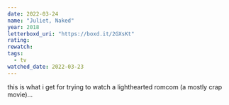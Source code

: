```yaml
---
date: 2022-03-24
name: "Juliet, Naked"
year: 2018
letterboxd_uri: "https://boxd.it/2GXsKt"
rating: 
rewatch: 
tags:
  - tv
watched_date: 2022-03-23
---
```


this is what i get for trying to watch a lighthearted romcom (a mostly crap movie)...
